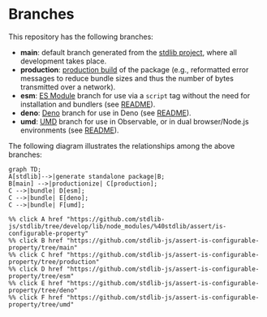 <!--

@license Apache-2.0

Copyright (c) 2022 The Stdlib Authors.

Licensed under the Apache License, Version 2.0 (the "License");
you may not use this file except in compliance with the License.
You may obtain a copy of the License at

    http://www.apache.org/licenses/LICENSE-2.0

Unless required by applicable law or agreed to in writing, software
distributed under the License is distributed on an "AS IS" BASIS,
WITHOUT WARRANTIES OR CONDITIONS OF ANY KIND, either express or implied.
See the License for the specific language governing permissions and
limitations under the License.

-->

# Branches

This repository has the following branches:

-   **main**: default branch generated from the [stdlib project][stdlib-url], where all development takes place.
-   **production**: [production build][production-url] of the package (e.g., reformatted error messages to reduce bundle sizes and thus the number of bytes transmitted over a network).
-   **esm**: [ES Module][esm-url] branch for use via a `script` tag without the need for installation and bundlers (see [README][esm-readme]).
-   **deno**: [Deno][deno-url] branch for use in Deno (see [README][deno-readme]).
-   **umd**: [UMD][umd-url] branch for use in Observable, or in dual browser/Node.js environments (see [README][umd-readme]).

The following diagram illustrates the relationships among the above branches:

```mermaid
graph TD;
A[stdlib]-->|generate standalone package|B;
B[main] -->|productionize| C[production];
C -->|bundle| D[esm];
C -->|bundle| E[deno];
C -->|bundle| F[umd];

%% click A href "https://github.com/stdlib-js/stdlib/tree/develop/lib/node_modules/%40stdlib/assert/is-configurable-property"
%% click B href "https://github.com/stdlib-js/assert-is-configurable-property/tree/main"
%% click C href "https://github.com/stdlib-js/assert-is-configurable-property/tree/production"
%% click D href "https://github.com/stdlib-js/assert-is-configurable-property/tree/esm"
%% click E href "https://github.com/stdlib-js/assert-is-configurable-property/tree/deno"
%% click F href "https://github.com/stdlib-js/assert-is-configurable-property/tree/umd"
```

[stdlib-url]: https://github.com/stdlib-js/stdlib/tree/develop/lib/node_modules/%40stdlib/assert/is-configurable-property
[production-url]: https://github.com/stdlib-js/assert-is-configurable-property/tree/production
[deno-url]: https://github.com/stdlib-js/assert-is-configurable-property/tree/deno
[deno-readme]: https://github.com/stdlib-js/assert-is-configurable-property/blob/deno/README.md
[umd-url]: https://github.com/stdlib-js/assert-is-configurable-property/tree/umd
[umd-readme]: https://github.com/stdlib-js/assert-is-configurable-property/blob/umd/README.md
[esm-url]: https://github.com/stdlib-js/assert-is-configurable-property/tree/esm
[esm-readme]: https://github.com/stdlib-js/assert-is-configurable-property/blob/esm/README.md